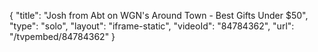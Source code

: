{
    "title": "Josh from Abt on WGN's Around Town - Best Gifts Under $50",
    "type": "solo",
    "layout": "iframe-static",
    "videoId": "84784362",
    "url": "\/tvpembed\/84784362"
}